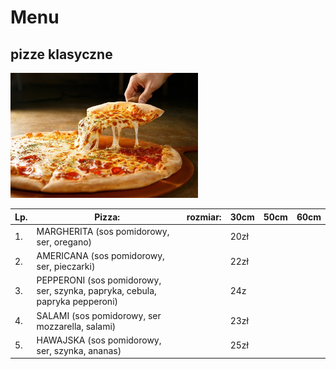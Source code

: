 # Menu

## pizze klasyczne

<img src = "img/bvgnhvm.jpg" width = 300>

|Lp. |Pizza:  |rozmiar: |30cm |50cm |60cm |
|---|--------------------------------------|---|-------------|--|--|
|1. |MARGHERITA (sos pomidorowy, ser, oregano)| |20zł| | |
|2. |AMERICANA (sos pomidorowy, ser, pieczarki)| | 22zł| | |
|3. |PEPPERONI (sos pomidorowy, ser, szynka, papryka, cebula, papryka pepperoni)|| 24z| | |
|4. |SALAMI (sos pomidorowy, ser mozzarella, salami)| | 23zł| | |
|5. |HAWAJSKA (sos pomidorowy, ser, szynka, ananas)| | 25zł| | |
